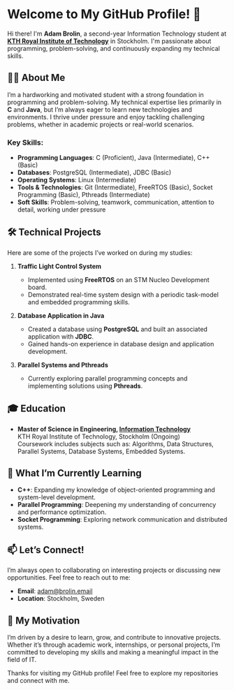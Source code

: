 # Welcome to My GitHub Profile! 👋

Hi there! I'm **Adam Brolin**, a second-year Information Technology student at **[KTH Royal Institute of Technology](https://www.kth.se/utbildning/civilingenjor/informationsteknik/informationsteknik-civilingenjor-300-hp-1.4120)** in Stockholm. I'm passionate about programming, problem-solving, and continuously expanding my technical skills. 


## 👨‍💻 About Me

I’m a hardworking and motivated student with a strong foundation in programming and problem-solving. My technical expertise lies primarily in **C** and **Java**, but I’m always eager to learn new technologies and environments. I thrive under pressure and enjoy tackling challenging problems, whether in academic projects or real-world scenarios.


### Key Skills:
- **Programming Languages**: C (Proficient), Java (Intermediate), C++ (Basic)
- **Databases**: PostgreSQL (Intermediate), JDBC (Basic)
- **Operating Systems**: Linux (Intermediate)
- **Tools & Technologies**: Git (Intermediate), FreeRTOS (Basic), Socket Programming (Basic), Pthreads (Intermediate)
- **Soft Skills**: Problem-solving, teamwork, communication, attention to detail, working under pressure


## 🛠️ Technical Projects

Here are some of the projects I’ve worked on during my studies:

1. **Traffic Light Control System**  
   - Implemented using **FreeRTOS** on an STM Nucleo Development board.  
   - Demonstrated real-time system design with a periodic task-model and embedded programming skills.

2. **Database Application in Java**  
   - Created a database using **PostgreSQL** and built an associated application with **JDBC**.  
   - Gained hands-on experience in database design and application development.

3. **Parallel Systems and Pthreads**  
   - Currently exploring parallel programming concepts and implementing solutions using **Pthreads**.  


## 🎓 Education

- **Master of Science in Engineering, [Information Technology](https://www.kth.se/utbildning/civilingenjor/informationsteknik/informationsteknik-civilingenjor-300-hp-1.4120)**  
  KTH Royal Institute of Technology, Stockholm (Ongoing)  
  Coursework includes subjects such as: Algorithms, Data Structures, Parallel Systems, Database Systems, Embedded Systems.


## 🌱 What I’m Currently Learning

- **C++**: Expanding my knowledge of object-oriented programming and system-level development.  
- **Parallel Programming**: Deepening my understanding of concurrency and performance optimization.  
- **Socket Programming**: Exploring network communication and distributed systems.


## 📫 Let’s Connect!

I’m always open to collaborating on interesting projects or discussing new opportunities. Feel free to reach out to me:

- **Email**: [adam@brolin.email](mailto:adam@brolin.email)  
- **Location**: Stockholm, Sweden  


## 🚀 My Motivation

I’m driven by a desire to learn, grow, and contribute to innovative projects. Whether it’s through academic work, internships, or personal projects, I’m committed to developing my skills and making a meaningful impact in the field of IT.


Thanks for visiting my GitHub profile! Feel free to explore my repositories and connect with me.
